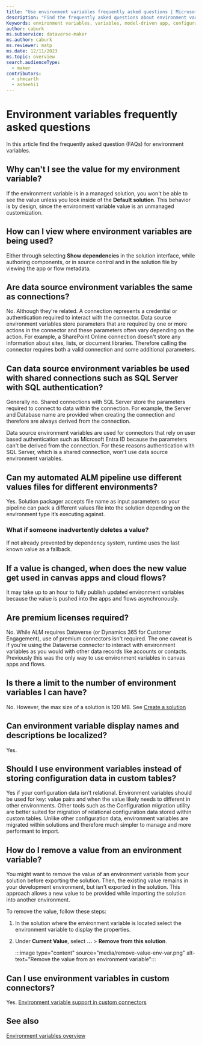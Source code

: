 ```yaml
---
title: "Use environment variables frequently asked questions | MicrosoftDocs"
description: "Find the frequently asked questions about environment variables that are used to migrate application configuration data in solutions."
Keywords: environment variables, variables, model-driven app, configuration data
author: caburk
ms.subservice: dataverse-maker
ms.author: caburk
ms.reviewer: matp
ms.date: 12/11/2023
ms.topic: overview
search.audienceType: 
  - maker
contributors:
  - shmcarth
  - asheehi1
---
```

# Environment variables frequently asked questions

In this article find the frequently asked question (FAQs) for environment variables.

## Why can't I see the value for my environment variable?

If the environment variable is in a managed solution, you won't be able to see the value unless you look inside of the **Default solution**. This behavior is by design, since the environment variable value is an unmanaged customization.

## How can I view where environment variables are being used?

Either through selecting **Show dependencies** in the solution interface, while authoring components, or in source control and in the solution file by viewing the app or flow metadata. 

## Are data source environment variables the same as connections?

No. Although they're related. A connection represents a credential or authentication required to interact with the connector. Data source environment variables store parameters that are required by one or more actions in the connector and these parameters often vary depending on the action. For example, a SharePoint Online connection doesn't store any information about sites, lists, or document libraries. Therefore calling the connector requires both a valid connection and some additional parameters. 

## Can data source environment variables be used with shared connections such as SQL Server with SQL authentication?

Generally no. Shared connections with SQL Server store the parameters required to connect to data within the connection. For example, the Server and Database name are provided when creating the connection and therefore are always derived from the connection.

Data source environment variables are used for connectors that rely on user based authentication such as Microsoft Entra ID because the parameters can't be derived from the connection. For these reasons authentication with SQL Server, which is a shared connection, won't use data source environment variables. 

## Can my automated ALM pipeline use different values files for different environments?

Yes. Solution packager accepts file name as input parameters so your pipeline can pack a different values file into the solution depending on the environment type it’s executing against.

### What if someone inadvertently deletes a value?

If not already prevented by dependency system, runtime uses the last known value as a fallback.

## If a value is changed, when does the new value get used in canvas apps and cloud flows?

It may take up to an hour to fully publish updated environment variables because the value is pushed into the apps and flows asynchronously.

## Are premium licenses required?

No. While ALM requires Dataverse (or Dynamics 365 for Customer Engagement), use of premium connectors isn't required. The one caveat is if you're using the Dataverse connector to interact with environment variables as you would with other data records like accounts or contacts. Previously this was the only way to use environment variables in canvas apps and flows.  

## Is there a limit to the number of environment variables I can have?

No. However, the max size of a solution is 120 MB. See [Create a solution](/power-apps/maker/data-platform/create-solution)

## Can environment variable display names and descriptions be localized?

Yes.

## Should I use environment variables instead of storing configuration data in custom tables?

Yes if your configuration data isn't relational. Environment variables should be used for key: value pairs and when the value likely needs to different in other environments. Other tools such as the Configuration migration utility are better suited for migration of relational configuration data stored within custom tables. Unlike other configuration data, environment variables are migrated within solutions and therefore much simpler to manage and more performant to import. 

## How do I remove a value from an environment variable?

You might want to remove the value of an environment variable from your solution before exporting the solution. Then, the existing value remains in your development environment, but isn't exported in the solution. This approach allows a new value to be provided while importing the solution into another environment.

To remove the value, follow these steps:

1. In the solution where the environment variable is located select the environment variable to display the properties.
1. Under **Current Value**, select **...** > **Remove from this solution**.

    :::image type="content" source="media/remove-value-env-var.png" alt-text="Remove the value from an environment variable":::

## Can I use environment variables in custom connectors?

Yes. [Environment variable support in custom connectors](/connectors/custom-connectors/environment-variables)

## See also

[Environment variables overview](EnvironmentVariables.md)
